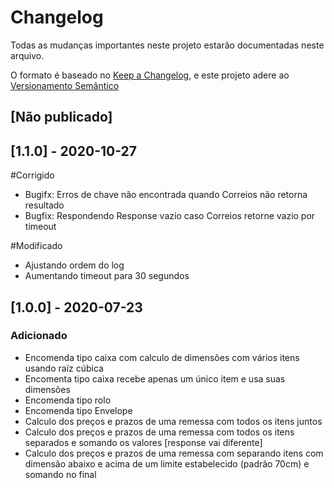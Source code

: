 # Changelog
Todas as mudanças importantes neste projeto estarão documentadas neste arquivo.

O formato é baseado no [Keep a Changelog](https://keepachangelog.com/pt-BR/1.0.0/), e este projeto adere ao [Versionamento Semântico](https://semver.org/spec/v2.0.0.html)

## [Não publicado]

## [1.1.0] - 2020-10-27

#Corrigido
- Bugifx: Erros de chave não encontrada quando Correios não retorna resultado
- Bugfix: Respondendo Response vazio caso Correios retorne vazio por timeout

#Modificado
- Ajustando ordem do log
- Aumentando timeout para 30 segundos


## [1.0.0] - 2020-07-23
### Adicionado
- Encomenda tipo caixa com calculo de dimensões com vários itens usando raíz cúbica
- Encomenta tipo caixa recebe apenas um único item e usa suas dimensões
- Encomenda tipo rolo
- Encomenda tipo Envelope
- Calculo dos preços e prazos de uma remessa com todos os itens juntos
- Calculo dos preços e prazos de uma remessa com todos os itens separados e somando os valores [response vai diferente]
- Calculo dos preços e prazos de uma remessa com separando itens com dimensão abaixo e acima de um limite estabelecido (padrão 70cm) e somando no final


